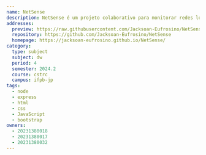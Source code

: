 ```yaml
---
name: NetSense
description: NetSense é um projeto colaborativo para monitorar redes locais, focado na análise de tráfego. Ele fornece estatísticas detalhadas e emite alertas sobre conexões HTTP inseguras, ajudando a reforçar a proteção contra possíveis conexões indesejadas.
addresses:
  preview: https://raw.githubusercontent.com/Jacksoan-Eufrosino/NetSense/refs/heads/main/front/public/images/readme1.png
  repository: https://github.com/Jacksoan-Eufrosino/NetSense
  homepage: https://jacksoan-eufrosino.github.io/NetSense/
category:
  type: subject
  subject: dw
  period: 4
  semester: 2024.2
  course: cstrc
  campus: ifpb-jp
tags:
  - node
  - express
  - html
  - css
  - JavaScript
  - bootstrap
owners:
  - 20231380018
  - 20231380017
  - 20231380032
---
```


